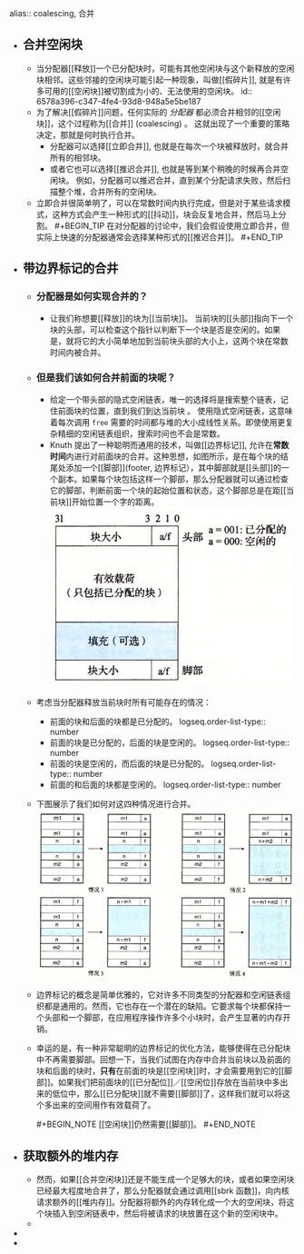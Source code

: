 alias:: coalescing, 合并

- ## 合并空闲块
	- 当分配器[[释放]]一个已分配块时，可能有其他空闲块与这个新释放的空闲块相邻。这些邻接的空闲块可能引起一种现象，叫做[[假碎片]], 就是有许多可用的[[空闲块]]被切割成为小的、无法使用的空闲块。
	  id:: 6578a396-c347-4fe4-93d8-948a5e5be187
	- 为了解决[[假碎片]]问题，任何实际的 *分配器* 都必须合并相邻的[[空闲块]]，这个过程称为[[合并]] (coalescing) 。
	  这就出现了一个重要的策略决定，那就是何时执行合并。
		- 分配器可以选择[[立即合并]], 也就是在每次一个块被释放时，就合并所有的相邻块。
		- 或者它也可以选择[[推迟合并]], 也就是等到某个稍晚的时候再合并空闲块。
		  例如，分配器可以推迟合并，直到某个分配请求失败，然后扫描整个堆，合并所有的空闲块。
	- 立即合并很简单明了，可以在常数时间内执行完成，但是对于某些请求模式，这种方式会产生一种形式的[[抖动]]，块会反复地合并，然后马上分割。
	  #+BEGIN_TIP
	  在对分配器的讨论中，我们会假设使用立即合并，但实际上快速的分配器通常会选择某种形式的[[推迟合并]]。
	  #+END_TIP
- ## 带边界标记的合井
	- ### 分配器是如何实现合并的？
		- 让我们称想要[[释放]]的块为[[当前块]]。
		  当前块的[[头部]]指向下一个块的头部，可以检查这个指针以判断下一个块是否是空闲的。如果是，就将它的大小简单地加到当前块头部的大小上，这两个块在常数时间内被合并。
	- ### 但是我们该如何合并**前面的**块呢？
		- 给定一个带头部的隐式空闲链表，唯一的选择将是搜索整个链表，记住前面块的位置，直到我们到达当前块 。 使用隐式空闲链表，这意味着每次调用 `free` 需要的时间都与堆的大小成线性关系。即使使用更复杂精细的空闲链表组织，搜索时间也不会是常数。
		- Knuth 提出了一种聪明而通用的技术，叫做[[边界标记]], 允许在**常数时间**内进行对前面块的合并。这种思想，如图所示，是在每个块的结尾处添加一个[[脚部]](footer, 边界标记），其中脚部就是[[头部]]的一个副本。如果每个块包括这样一个脚部，那么分配器就可以通过检查它的脚部，判断前面一个块的起始位置和状态，这个脚部总是在距[[当前块]]开始位置一个字的距离。
		  ![image.png](../assets/image_1702406925943_0.png)
	- 考虑当分配器释放当前块时所有可能存在的情况：
		- 前面的块和后面的块都是已分配的。
		  logseq.order-list-type:: number
		- 前面的块是已分配的，后面的块是空闲的。
		  logseq.order-list-type:: number
		- 前面的块是空闲的，而后面的块是已分配的。
		  logseq.order-list-type:: number
		- 前面的和后面的块都是空闲的。
		  logseq.order-list-type:: number
	- 下图展示了我们如何对这四种情况进行合并。
	  ![image.png](../assets/image_1702407236205_0.png)
	- 边界标记的概念是简单优雅的，它对许多不同类型的分配器和空闲链表组织都是通用的。然而，它也存在一个潜在的缺陷。它要求每个块都保持一个头部和一个脚部，在应用程序操作许多个小块时，会产生显著的内存开销。
	- 幸运的是，有一种非常聪明的边界标记的优化方法，能够使得在已分配块中不再需要脚部。回想一下，当我们试图在内存中合并当前块以及前面的块和后面的块时，**只有**在前面的块是[[空闲块]]时，才会需要用到它的[[脚部]]。如果我们把前面块的[[已分配位]]／[[空闲位]]存放在当前块中多出来的低位中，那么[[已分配块]]就不需要[[脚部]]了，这样我们就可以将这个多出来的空间用作有效载荷了。
	  
	  #+BEGIN_NOTE
	  [[空闲块]]仍然需要[[脚部]]。
	  #+END_NOTE
- ## 获取额外的堆内存
	- 然而，如果[[合并空闲块]]还是不能生成一个足够大的块，或者如果空闲块已经最大程度地合并了，那么分配器就会通过调用[[sbrk 函数]]，向内核请求额外的[[堆内存]]。分配器将额外的内存转化成一个大的空闲块，将这个块插入到空闲链表中，然后将被请求的块放置在这个新的空闲块中。
	-
-
-
